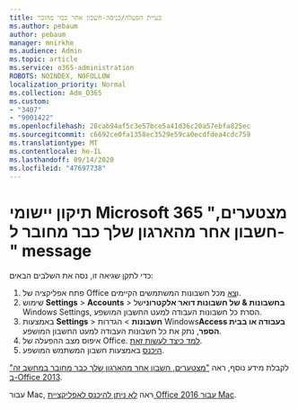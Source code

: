 ```yaml
---
title: בעיית הפעלה/כניסה-חשבון אחר כבר מחובר
ms.author: pebaum
author: pebaum
manager: mnirkhe
ms.audience: Admin
ms.topic: article
ms.service: o365-administration
ROBOTS: NOINDEX, NOFOLLOW
localization_priority: Normal
ms.collection: Adm_O365
ms.custom:
- "3407"
- "9001422"
ms.openlocfilehash: 28cab94af5c3e57bce5a41d36c20a57ebfa825ec
ms.sourcegitcommit: c6692ce0fa1358ec3529e59ca0ecdfdea4cdc759
ms.translationtype: MT
ms.contentlocale: he-IL
ms.lasthandoff: 09/14/2020
ms.locfileid: "47697738"
---
```

# <a name="fixing-the-microsoft-365-apps-sorry-another-account-from-your-organization-is-already-signed-in-message"></a>תיקון יישומי Microsoft 365 "מצטערים, חשבון אחר מהארגון שלך כבר מחובר ל-" message

כדי לתקן שגיאה זו, נסה את השלבים הבאים:

1. פתח אפליקציה של Office ו[צא](https://support.office.com/article/5a20dc11-47e9-4b6f-945d-478cb6d92071) מכל חשבונות המשתמשים הקיימים.   
2. שימוש **Settings**  >  **Accounts**  >  **בחשבונות & של חשבונות דואר אלקטרוני**של Windows Settings, הסרת כל חשבונות העבודה למעט החשבון המושפע. 
3. באמצעות **Settings**  >  **חשבונות**  >  הגדרות Windows**Access בעבודה או בבית הספר**, נתק את כל חשבונות העבודה למעט החשבון המושפע. 
4. איפוס מצב ההפעלה של Office. [למד כיצד לעשות זאת](https://docs.microsoft.com/office365/troubleshoot/activation/reset-office-365-proplus-activation-state
).
5. [היכנס](https://support.office.com/article/628ea040-f265-49de-b986-be09c3ebf8a9) באמצעות חשבון המשתמש המושפע. 

לקבלת מידע נוסף, ראה ["מצטערים, חשבון אחר מהארגון שלך כבר מחובר במחשב זה" ב-Office 2013](https://docs.microsoft.com/office/troubleshoot/error-messages/another-account-already-signed-in).

עבור Mac, ראה [לא ניתן להיכנס לאפליקציית Office 2016 עבור Mac](https://docs.microsoft.com/office365/troubleshoot/authentication/sign-in-to-office-2016-for-mac-fail).